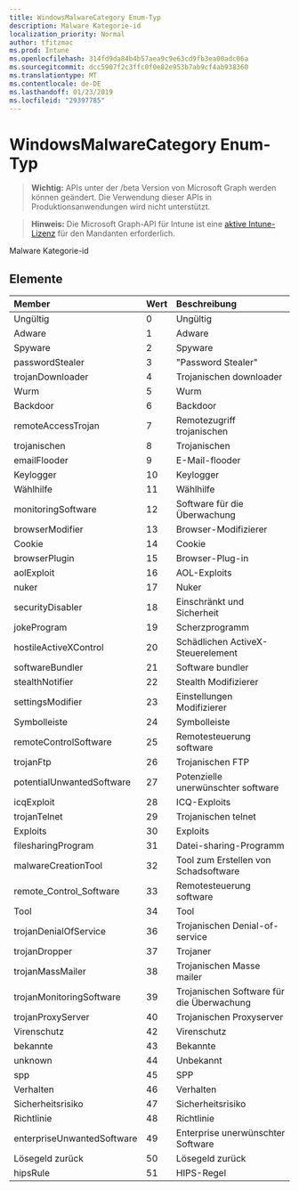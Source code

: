 ```yaml
---
title: WindowsMalwareCategory Enum-Typ
description: Malware Kategorie-id
localization_priority: Normal
author: tfitzmac
ms.prod: Intune
ms.openlocfilehash: 314fd9da84b4b57aea9c9e63cd9fb3ea00adc06a
ms.sourcegitcommit: dcc5907f2c3ffc0f0e82e953b7ab9cf4ab938360
ms.translationtype: MT
ms.contentlocale: de-DE
ms.lasthandoff: 01/23/2019
ms.locfileid: "29397785"
---
```

# <a name="windowsmalwarecategory-enum-type"></a>WindowsMalwareCategory Enum-Typ

> **Wichtig:** APIs unter der /beta Version von Microsoft Graph werden können geändert. Die Verwendung dieser APIs in Produktionsanwendungen wird nicht unterstützt.

> **Hinweis:** Die Microsoft Graph-API für Intune ist eine [aktive Intune-Lizenz](https://go.microsoft.com/fwlink/?linkid=839381) für den Mandanten erforderlich.

Malware Kategorie-id

## <a name="members"></a>Elemente
|Member|Wert|Beschreibung|
|:---|:---|:---|
|Ungültig|0|Ungültig|
|Adware|1|Adware|
|Spyware|2|Spyware|
|passwordStealer|3|"Password Stealer"|
|trojanDownloader|4|Trojanischen downloader|
|Wurm|5|Wurm|
|Backdoor|6|Backdoor|
|remoteAccessTrojan|7|Remotezugriff trojanischen|
|trojanischen|8|Trojanischen|
|emailFlooder|9|E-Mail-flooder|
|Keylogger|10|Keylogger|
|Wählhilfe|11|Wählhilfe|
|monitoringSoftware|12|Software für die Überwachung|
|browserModifier|13|Browser-Modifizierer|
|Cookie|14|Cookie|
|browserPlugin|15|Browser-Plug-in|
|aolExploit|16|AOL-Exploits|
|nuker|17|Nuker|
|securityDisabler|18|Einschränkt und Sicherheit|
|jokeProgram|19|Scherzprogramm|
|hostileActiveXControl|20|Schädlichen ActiveX-Steuerelement|
|softwareBundler|21|Software bundler|
|stealthNotifier|22|Stealth Modifizierer|
|settingsModifier|23|Einstellungen Modifizierer|
|Symbolleiste|24|Symbolleiste|
|remoteControlSoftware|25|Remotesteuerung software|
|trojanFtp|26|Trojanischen FTP|
|potentialUnwantedSoftware|27|Potenzielle unerwünschter software|
|icqExploit|28|ICQ-Exploits|
|trojanTelnet|29|Trojanischen telnet|
|Exploits|30|Exploits|
|filesharingProgram|31|Datei-sharing-Programm|
|malwareCreationTool|32|Tool zum Erstellen von Schadsoftware|
|remote_Control_Software|33|Remotesteuerung software|
|Tool|34|Tool|
|trojanDenialOfService|36|Trojanischen Denial-of-service|
|trojanDropper|37|Trojaner|
|trojanMassMailer|38|Trojanischen Masse mailer|
|trojanMonitoringSoftware|39|Trojanischen Software für die Überwachung|
|trojanProxyServer|40|Trojanischen Proxyserver|
|Virenschutz|42|Virenschutz|
|bekannte|43|Bekannte|
|unknown|44|Unbekannt|
|spp|45|SPP|
|Verhalten|46|Verhalten|
|Sicherheitsrisiko|47|Sicherheitsrisiko|
|Richtlinie|48|Richtlinie|
|enterpriseUnwantedSoftware|49|Enterprise unerwünschter Software|
|Lösegeld zurück|50|Lösegeld zurück|
|hipsRule|51|HIPS-Regel|




